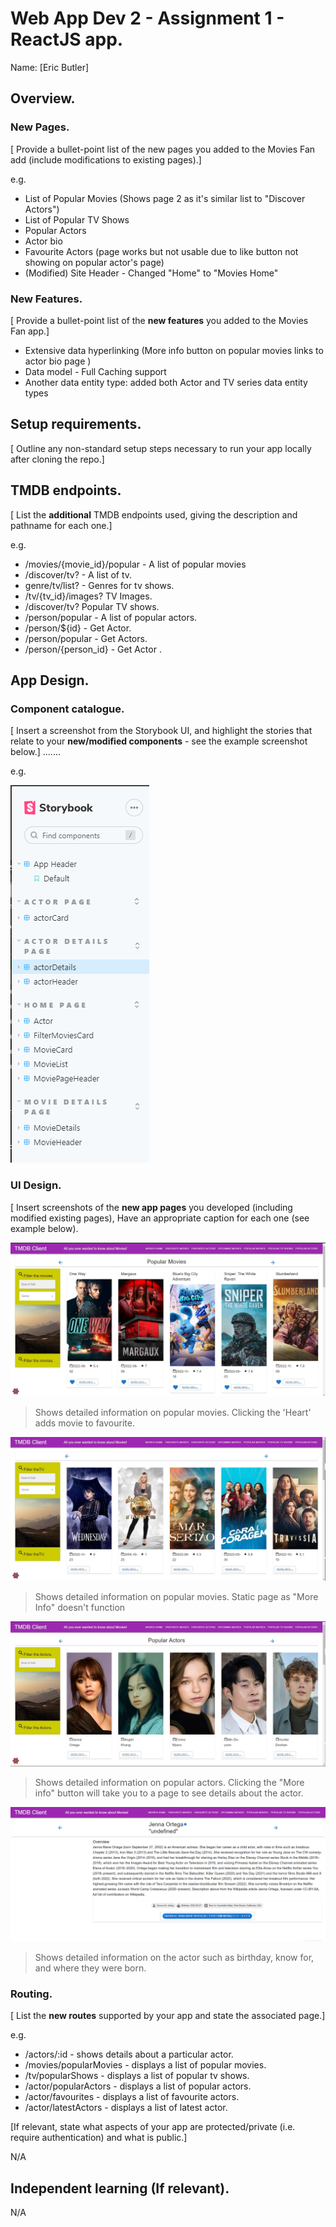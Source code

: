 # Web App Dev 2 - Assignment 1 - ReactJS app.

Name: [Eric Butler]

## Overview.

### New Pages.

[ Provide a bullet-point list of the new pages you added to the Movies Fan add (include modifications to existing pages).]

e.g.

+ List of Popular Movies (Shows page 2 as it's similar list to "Discover Actors")
+ List of Popular TV Shows
+ Popular Actors
+ Actor bio
+ Favourite Actors (page works but not usable due to like button not showing on popular actor's page)
+ (Modified) Site Header - Changed "Home" to "Movies Home"


### New Features.

[ Provide a bullet-point list of the __new features__ you added to the Movies Fan app.] 
 
+ Extensive data hyperlinking (More info button on popular movies links to actor bio page )
+ Data model - Full Caching support
+ Another data entity type: added both Actor and TV series data entity types


## Setup requirements.

[ Outline any non-standard setup steps necessary to run your app locally after cloning the repo.]

## TMDB endpoints.

[ List the __additional__ TMDB endpoints used, giving the description and pathname for each one.] 

e.g.

+ /movies/{movie_id}/popular - A list of popular movies
+ /discover/tv? - A list of tv. 
+ genre/tv/list? - Genres for tv shows. 
+ /tv/{tv_id}/images? TV Images.
+ /discover/tv? Popular TV shows.
+ /person/popular - A list of popular actors.
+ /person/${id} - Get Actor.
+ /person/popular - Get Actors.
+ /person/{person_id} - Get Actor .


## App Design.

### Component catalogue.

[ Insert a screenshot from the Storybook UI, and highlight the stories that relate to your __new/modified components__ - see the example screenshot below.] .......

e.g.

![](./images/stories.png)

### UI Design.

[ Insert screenshots of the __new app pages__ you developed (including modified existing pages), Have an appropriate caption for each one (see example below).

![ ](./images/popularMovies.png)

>Shows detailed information on popular movies. Clicking the 'Heart' adds movie to favourite.

![ ](./images/popularTV.png)

>Shows detailed information on popular movies. Static page as "More Info" doesn't function

![ ](./images/popularActor.png)

>Shows detailed information on popular actors. Clicking the "More info" button will take you to a page to see details about the actor.

![ ](./images/actorBio.png)

>Shows detailed information on the actor such as birthday, know for, and where they were born.

### Routing.

[ List the __new routes__ supported by your app and state the associated page.]

e.g. 
+ /actors/:id - shows details about a particular actor.
+ /movies/popularMovies - displays a list of popular movies.
+ /tv/popularShows - displays a list of popular tv shows.
+ /actor/popularActors - displays a list of popular actors.
+ /actor/favourites - displays a list of favourite actors.
+ /actor/latestActors - displays a list of latest actor.




[If relevant, state what aspects of your app are protected/private (i.e. require authentication) and what is public.]

N/A

## Independent learning (If relevant).

N/A